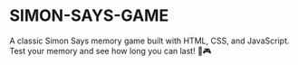 # SIMON-SAYS-GAME
A classic Simon Says memory game built with HTML, CSS, and JavaScript. Test your memory and see how long you can last! 🧠🎮
